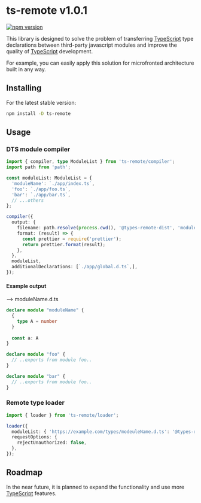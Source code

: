 # ts-remote v1.0.1

[![npm version](https://badge.fury.io/js/ts-remote.svg)](https://www.npmjs.com/package/ts-remote)

This library is designed to solve the problem of transferring [TypeScript](https://www.typescriptlang.org/) type declarations between third-party javascript modules and improve the quality of [TypeScript](https://www.typescriptlang.org/) development.

For example, you can easily apply this solution for microfronted architecture built in any way.

## Installing

For the latest stable version:

```bash
npm install -D ts-remote
```

## Usage

### DTS module compiler

```ts
import { compiler, type ModuleList } from 'ts-remote/compiler';
import path from 'path';

const moduleList: ModuleList = {
  'moduleName': `./app/index.ts`,
  'foo': `./app/foo.ts`,
  'bar': `./app/bar.ts`,
  // ...others
};

compiler({
  output: {
    filename: path.resolve(process.cwd(), '@types-remote-dist', 'moduleName.d.ts'),
    format: (result) => {
      const prettier = require('prettier');
      return prettier.format(result);
    },
  },
  moduleList,
  additionalDeclarations: [`./app/global.d.ts`,],
});
```

#### Example output
--> moduleName.d.ts
```ts
declare module "moduleName" {
  {
    type A = number
  }
  
  const a: A
}

declare module "foo" {
  // ..exports from module foo..
}

declare module "bar" {
  // ..exports from module foo..
}
```

### Remote type loader

```ts
import { loader } from 'ts-remote/loader';

loader({
  moduleList: { 'https://example.com/types/modeuleName.d.ts': '@types-remote-loaded/remote.d.ts' },
  requestOptions: {
    rejectUnauthorized: false,
  },
});
```

## Roadmap

In the near future, it is planned to expand the functionality and use more [TypeScript](https://www.typescriptlang.org/) features.
